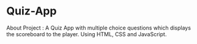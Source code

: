 # Quiz-App
About Project : A Quiz App with multiple choice questions which displays the scoreboard to the player. Using HTML, CSS and JavaScript.
